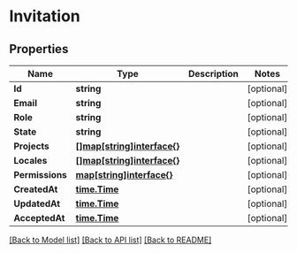 # Invitation

## Properties

Name | Type | Description | Notes
------------ | ------------- | ------------- | -------------
**Id** | **string** |  | [optional] 
**Email** | **string** |  | [optional] 
**Role** | **string** |  | [optional] 
**State** | **string** |  | [optional] 
**Projects** | [**[]map[string]interface{}**](object.md) |  | [optional] 
**Locales** | [**[]map[string]interface{}**](object.md) |  | [optional] 
**Permissions** | [**map[string]interface{}**](.md) |  | [optional] 
**CreatedAt** | [**time.Time**](time.Time.md) |  | [optional] 
**UpdatedAt** | [**time.Time**](time.Time.md) |  | [optional] 
**AcceptedAt** | [**time.Time**](time.Time.md) |  | [optional] 

[[Back to Model list]](../README.md#documentation-for-models) [[Back to API list]](../README.md#documentation-for-api-endpoints) [[Back to README]](../README.md)


